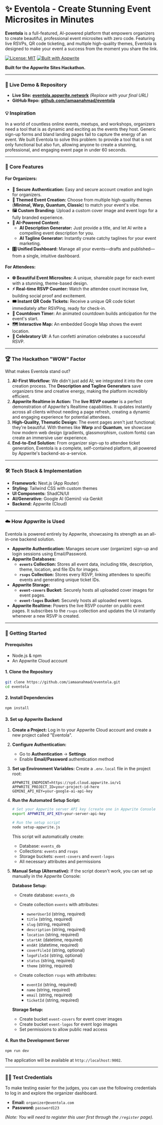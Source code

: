 
# ✨ Eventola - Create Stunning Event Microsites in Minutes

**Eventola** is a full-featured, AI-powered platform that empowers organizers to create beautiful, professional event microsites with zero code. Featuring live RSVPs, QR code ticketing, and multiple high-quality themes, Eventola is designed to make your event a success from the moment you share the link.

[![License: MIT](https://img.shields.io/badge/License-MIT-yellow.svg)](https://opensource.org/licenses/MIT)
[![Built with Appwrite](https://img.shields.io/badge/Built%20with-Appwrite-ff0066.svg?style=flat)](https://appwrite.io)

**Built for the Appwrite Sites Hackathon.**

---

### 🚀 Live Demo & Repository

- **Live Site:** [**eventola.appwrite.network**](https://eventola.appwrite.network) *(Replace with your final URL)*
- **GitHub Repo:** [**github.com/iamaanahmad/eventola**](https://github.com/iamaanahmad/eventola)

### 💡 Inspiration

In a world of countless online events, meetups, and workshops, organizers need a tool that is as dynamic and exciting as the events they host. Generic sign-up forms and bland landing pages fail to capture the energy of an event. We built Eventola to solve this problem: to provide a tool that is not only functional but also fun, allowing anyone to create a stunning, professional, and engaging event page in under 60 seconds.

---

### 🌟 Core Features

#### For Organizers:

- **🔐 Secure Authentication:** Easy and secure account creation and login for organizers.
- **🎨 Themed Event Creation:** Choose from multiple high-quality themes (**Minimal, Warp, Quantum, Classic**) to match your event's vibe.
- **🖼️ Custom Branding:** Upload a custom cover image and event logo for a fully branded experience.
- **🤖 AI-Powered Content:**
    - **AI Description Generator:** Just provide a title, and let AI write a compelling event description for you.
    - **AI Tagline Generator:** Instantly create catchy taglines for your event marketing.
- **🎛️ Unified Dashboard:** Manage all your events—drafts and published—from a single, intuitive dashboard.

#### For Attendees:

- **🌐 Beautiful Event Microsites:** A unique, shareable page for each event with a stunning, theme-based design.
- **⚡ Real-time RSVP Counter:** Watch the attendee count increase live, building social proof and excitement.
- **🎟️ Instant QR Code Tickets:** Receive a unique QR code ticket immediately after RSVPing, ready for check-in.
- **📅 Countdown Timer:** An animated countdown builds anticipation for the event's start.
- **🗺️ Interactive Map:** An embedded Google Map shows the event location.
- **🎉 Celebratory UI:** A fun confetti animation celebrates a successful RSVP.

---

### 🏆 The Hackathon "WOW" Factor

What makes Eventola stand out?

1.  **AI-First Workflow:** We didn't just add AI; we integrated it into the core creation process. The **Description and Tagline Generators** save organizers time and creative energy, making the platform incredibly efficient.
2.  **Appwrite Realtime in Action:** The **live RSVP counter** is a perfect demonstration of Appwrite's Realtime capabilities. It updates instantly across all clients without needing a page refresh, creating a dynamic and engaging experience for potential attendees.
3.  **High-Quality, Thematic Design:** The event pages aren't just functional; they're beautiful. With themes like **Warp** and **Quantum**, we showcase how modern web design (gradients, glassmorphism, custom fonts) can create an immersive user experience.
4.  **End-to-End Solution:** From organizer sign-up to attendee ticket generation, Eventola is a complete, self-contained platform, all powered by Appwrite's backend-as-a-service.

---

### 🛠️ Tech Stack & Implementation

- **Framework:** Next.js (App Router)
- **Styling:** Tailwind CSS with custom themes
- **UI Components:** ShadCN/UI
- **AI/Generative:** Google AI (Gemini) via Genkit
- **Backend:** Appwrite (Cloud)

---

### ☁️ How Appwrite is Used

Eventola is powered entirely by Appwrite, showcasing its strength as an all-in-one backend solution.

- **Appwrite Authentication:** Manages secure user (organizer) sign-up and login sessions using Email/Password.
- **Appwrite Databases:**
    - **`events` Collection:** Stores all event data, including title, description, theme, location, and file IDs for images.
    - **`rsvps` Collection:** Stores every RSVP, linking attendees to specific events and generating unique ticket IDs.
- **Appwrite Storage:**
    - **`event-covers` Bucket:** Securely hosts all uploaded cover images for event pages.
    - **`event-logos` Bucket:** Securely hosts all uploaded event logos.
- **Appwrite Realtime:** Powers the live RSVP counter on public event pages. It subscribes to the `rsvps` collection and updates the UI instantly whenever a new RSVP is created.

---

### 🔧 Getting Started

#### Prerequisites

- Node.js & npm
- An Appwrite Cloud account

#### 1. Clone the Repository

```bash
git clone https://github.com/iamaanahmad/eventola.git
cd eventola
```

#### 2. Install Dependencies

```bash
npm install
```

#### 3. Set up Appwrite Backend

1. **Create a Project:** Log in to your Appwrite Cloud account and create a new project called "Eventola".

2. **Configure Authentication:**
   - Go to **Authentication** → **Settings**
   - Enable **Email/Password** authentication method

3. **Set up Environment Variables:**
   Create a `.env.local` file in the project root:
   ```env
   APPWRITE_ENDPOINT=https://syd.cloud.appwrite.io/v1
   APPWRITE_PROJECT_ID=your-project-id-here
   GEMINI_API_KEY=your-google-ai-api-key
   ```

4. **Run the Automated Setup Script:**
   ```bash
   # Set your Appwrite server API key (create one in Appwrite Console → API Keys)
   export APPWRITE_API_KEY=your-server-api-key

   # Run the setup script
   node setup-appwrite.js
   ```

   This script will automatically create:
   - Database: `events_db`
   - Collections: `events` and `rsvps`
   - Storage buckets: `event-covers` and `event-logos`
   - All necessary attributes and permissions

5. **Manual Setup (Alternative):**
   If the script doesn't work, you can set up manually in the Appwrite Console:

   **Database Setup:**
   - Create database: `events_db`
   - Create collection `events` with attributes:
     - `ownerUserId` (string, required)
     - `title` (string, required)
     - `slug` (string, required)
     - `description` (string, required)
     - `location` (string, required)
     - `startAt` (datetime, required)
     - `endAt` (datetime, required)
     - `coverFileId` (string, optional)
     - `logoFileId` (string, optional)
     - `status` (string, required)
     - `theme` (string, required)

   - Create collection `rsvps` with attributes:
     - `eventId` (string, required)
     - `name` (string, required)
     - `email` (string, required)
     - `ticketId` (string, required)

   **Storage Setup:**
   - Create bucket `event-covers` for event cover images
   - Create bucket `event-logos` for event logo images
   - Set permissions to allow public read access


#### 4. Run the Development Server

```bash
npm run dev
```

The application will be available at `http://localhost:9002`.

---

### 🧑‍💻 Test Credentials

To make testing easier for the judges, you can use the following credentials to log in and explore the organizer dashboard.

-   **Email:** `organizer@eventola.com`
-   **Password:** `password123`

*(Note: You will need to register this user first through the `/register` page).*

